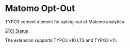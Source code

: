 # Matomo Opt-Out

TYPO3 content element for opting-out of Matomo analytics.

[![CI Status](https://github.com/brotkrueml/typo3-matomo-optout/workflows/CI/badge.svg?branch=master)](https://github.com/brotkrueml/typo3-matomo-optout/actions?query=workflow%3ACI)

The extension supports TYPO3 v10 LTS and TYPO3 v11.
